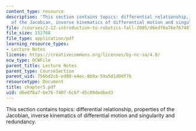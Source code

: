 ```yaml
---
content_type: resource
description: 'This section contains topics: differential relationship, properties
  of the Jacobian, inverse kinematics of differential motion and singularity and redundancy.'
file: /courses/2-12-introduction-to-robotics-fall-2005/d6edf8a76e7674076c6fd5c09dedbed3_chapter5.pdf
file_size: 152768
file_type: application/pdf
learning_resource_types:
- Lecture Notes
license: https://creativecommons.org/licenses/by-nc-sa/4.0/
ocw_type: OCWFile
parent_title: Lecture Notes
parent_type: CourseSection
parent_uid: 756bd2cb-ed00-e4ec-8b9a-59a5d1d0df7b
resourcetype: Document
title: chapter5.pdf
uid: d6edf8a7-6e76-7407-6c6f-d5c09dedbed3
---
```

This section contains topics: differential relationship, properties of the Jacobian, inverse kinematics of differential motion and singularity and redundancy.